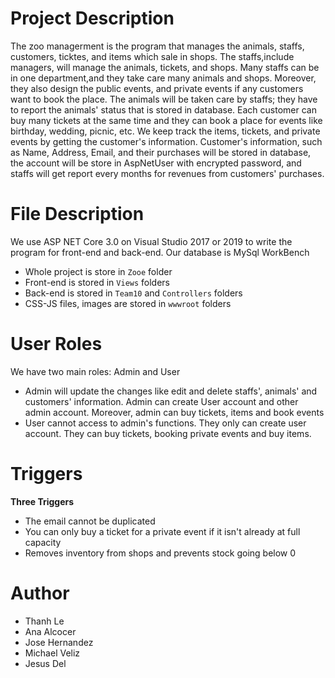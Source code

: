 # Project Description
The zoo managerment is the program that manages the animals, staffs, customers, ticktes, and items which sale in shops. The staffs,include managers, will manage the animals, tickets, and shops. Many staffs can be in one department,and they take care many animals and shops. Moreover, they also design the public events, and private events if any customers want to book the place. The animals will be taken care by staffs; they have to report the animals' status that is stored in database. Each customer can buy many tickets at the same time and they can book a place for events like birthday, wedding, picnic, etc.  We keep track the items, tickets, and private events by getting the customer's information. Customer's information, such as Name, Address, Email, and their purchases will be stored in database, the account will be store in AspNetUser with encrypted password, and staffs will get report every months for revenues from customers' purchases. 
# File Description
We use ASP NET Core 3.0 on Visual Studio 2017 or 2019 to write the program for front-end and back-end. Our database is MySql WorkBench
- Whole project is store in `Zooe` folder
- Front-end is stored in `Views` folders
- Back-end is stored in `Team10` and `Controllers` folders 
- CSS-JS files, images are stored in `wwwroot` folders   
# User Roles
We have two main roles: Admin and User
- Admin will update the changes like edit and delete staffs', animals' and customers' information. Admin can create User account and other admin account. Moreover, admin can buy tickets, items and book events
- User cannot access to admin's functions. They only can create user account. They can buy tickets, booking private events and buy items.
# Triggers
**Three Triggers** 
- The email cannot be duplicated
- You can only buy a ticket for a private event if it isn't already at full capacity
- Removes inventory from shops and prevents stock going below 0
# Author
- Thanh Le
- Ana Alcocer
- Jose Hernandez 
- Michael Veliz
- Jesus Del
